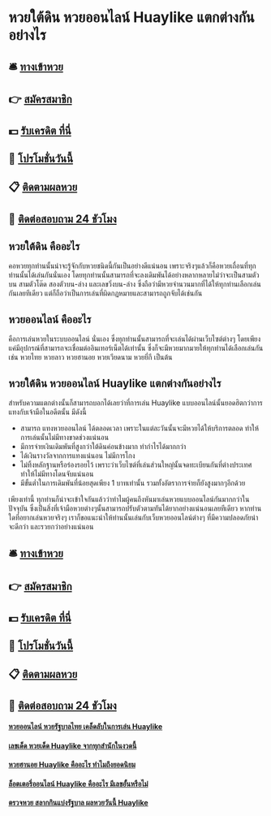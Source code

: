 # หวยใต้ดิน หวยออนไลน์ Huaylike แตกต่างกันอย่างไร

## 🛎 [ทางเข้าหวย](https://bit.ly/3qIAjH1)
## 👉 [สมัครสมาชิก](https://bit.ly/3qIAjH1)
## 💵 [รับเครดิต ที่นี่](https://bit.ly/3DtHURh)
## 👑 [โปรโมชั่นวันนี้](https://bit.ly/3DtHURh)
## 📋 [ติดตามผลหวย](https://bit.ly/3DtHURh)
## 📱 [ติดต่อสอบถาม 24 ชัวโมง](https://bit.ly/3DtHURh)

## หวยใต้ดิน คืออะไร
คอหวยทุกท่านนั้นน่าจะรู้จักกับหวยชนิดนี้กันเป็นอย่างดีแน่นอน เพราะจริงๆแล้วก็คือหวยเถื่อนที่ทุกท่านนั้นได้เล่นกันนั่นเอง โดยทุกท่านนั้นสามารถที่จะลงเดิมพันได้อย่างหลากหลายไม่ว่าจะเป็นสามตัวบน สามตัวโต๊ด สองตัวบน-ล่าง และเลขวิ่งบน-ล่าง ซึ่งถือว่ามีหวยจำนวนมากที่ได้ให้ทุกท่านเลือกเล่นกันเลยทีเดียว แต่ก็ถือว่าเป็นการเล่นที่ผิดกฏหมายและสามารถถูกจับได้เช่นกัน

## หวยออนไลน์ คืออะไร
คือการเล่นหวยในระบบออนไลน์ นั่นเอง ซึ่งทุกท่านนั้นสามารถที่จะเล่นได้ผ่านเว็บไซต์ต่างๆ โดยเพียงแค่มีอุปกรณ์ที่สามารถจะเชื่อมต่ออินเทอร์เน็ตได้เท่านั้น ซึ่งก็จะมีหวยมากมายให้ทุกท่านได้เลือกเล่นกัน เช่น หวยไทย หวยลาว หวยฮานอย หวยเวียดนาม หวยยี่กี เป็นต้น 

## หวยใต้ดิน หวยออนไลน์ Huaylike แตกต่างกันอย่างไร
สำหรับความแตกต่างนั้นก็สามารถบอกได้เลยว่าที่การเล่น Huaylike แบบออนไลน์นั้นยอดฮิตกว่าการแทงกับเจ้ามือในอดีตนั้น มีดังนี้
- สามารถ แทงหวยออนไลน์ ได้ตลอดเวลา เพราะในแต่ละวันนั้นจะมีหวยได้ให้บริการตลอด ทำให้การเล่นนั้นไม่มีทางขาดช่วงแน่นอน
- มีการจ่ายเงินเดิมพันที่สูงกว่าใต้ดินค่อนข้างมาก ทำกำไรได้มากกว่า
- ได้เงินรางวัลจากการแทงแน่นอน ไม่มีการโกง
- ไม่ทิ้งหลักฐานหรือร่องรอยไว้ เพราะว่าเว็บไซต์ที่เล่นส่วนใหญ่นั้นจดทะเบียนกันที่ต่างประเทศ ทำให้ไม่มีทางโดนจับแน่นอน
- มีขั้นต่ำในการเดิมพันที่น้อยสุดเพียง 1 บาทเท่านั้น รวมทั้งอัตราการจ่ายก็ยังสูงมากๆอีกด้วย

เพียงเท่านี้ ทุกท่านก็น่าจะเข้าใจกันแล้วว่าทำไมผู้คนถึงหันมาเล่นหวยแบบออนไลน์กันมากกว่าในปัจจุบัน ซึ่งเป็นสิ่งที่เจ้ามือหวยต่างๆนั้นสามารถปรับตัวตามทันได้ยากอย่างแน่นอนเลยทีเดียว หากท่านใดที่อยากเล่นหวยจริงๆ เราก็ขอแนะนำให้ท่านนั้นเล่นกับเว็บหวยออนไลน์ต่างๆ ที่มีความปลอดภัยน่าจะดีกว่า และรวยกว่าอย่างแน่นอน

## 🛎 [ทางเข้าหวย](https://bit.ly/3qIAjH1)
## 👉 [สมัครสมาชิก](https://bit.ly/3qIAjH1)
## 💵 [รับเครดิต ที่นี่](https://bit.ly/3DtHURh)
## 👑 [โปรโมชั่นวันนี้](https://bit.ly/3DtHURh)
## 📋 [ติดตามผลหวย](https://bit.ly/3DtHURh)
## 📱 [ติดต่อสอบถาม 24 ชัวโมง](https://bit.ly/3DtHURh)

#### [หวยออนไลน์ หวยรัฐบาลไทย เคล็ดลับในการเล่น Huaylike](https://atom.io/themes/หวยออนไลน์%20หวยรัฐบาลไทย%20เคล็ดลับในการเล่น%20Huaylike)
#### [เลขเด็ด หวยเด็ด Huaylike จากทุกสำนักในงวดนี้](https://atom.io/themes/เลขเด็ด%20หวยเด็ด%20Huaylike%20จากทุกสำนักในงวดนี้)
#### [หวยฮานอย Huaylike คืออะไร ทำไมถึงยอดนิยม](https://atom.io/themes/หวยฮานอย%20Huaylike%20คืออะไร%20ทำไมถึงยอดนิยม)
#### [ล็อตเตอรี่ออนไลน์ Huaylike คืออะไร มีเลขอั้นหรือไม่](https://atom.io/themes/ล็อตเตอรี่ออนไลน์%20Huaylike%20คืออะไร%20มีเลขอั้นหรือไม่)
#### [ตรวจหวย สลากกินแบ่งรัฐบาล ผลหวยวันนี้ Huaylike](https://atom.io/themes/ตรวจหวย%20สลากกินแบ่งรัฐบาล%20ผลหวยวันนี้%20Huaylike)